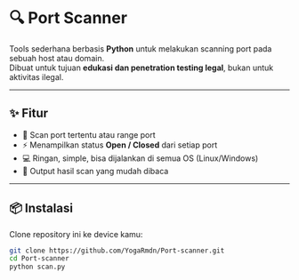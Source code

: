 # 🔍 Port Scanner

Tools sederhana berbasis **Python** untuk melakukan scanning port pada sebuah host atau domain.  
Dibuat untuk tujuan **edukasi dan penetration testing legal**, bukan untuk aktivitas ilegal.

---

## ✨ Fitur
- 🔎 Scan port tertentu atau range port
- ⚡ Menampilkan status **Open / Closed** dari setiap port
- 💻 Ringan, simple, bisa dijalankan di semua OS (Linux/Windows)
- 📜 Output hasil scan yang mudah dibaca

---

## 📦 Instalasi
Clone repository ini ke device kamu:

```bash
git clone https://github.com/YogaRmdn/Port-scanner.git
cd Port-scanner
python scan.py
```
